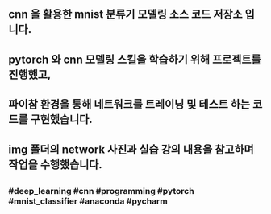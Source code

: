 ##
## cnn 을 활용한 mnist 분류기 모델링 소스 코드 저장소 입니다.
## pytorch 와 cnn 모델링 스킬을 학습하기 위해 프로젝트를 진행했고,
## 파이참 환경을 통해 네트워크를 트레이닝 및 테스트 하는 코드를 구현했습니다.
## img 폴더의 network 사진과 실습 강의 내용을 참고하며 작업을 수행했습니다.
##
### #deep_learning #cnn #programming #pytorch #mnist_classifier #anaconda #pycharm
##
